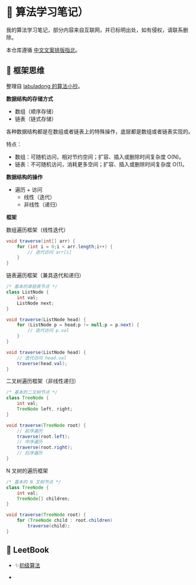 # :sparkling_heart: 算法学习笔记）

我的算法学习笔记，部分内容来自互联网，并已标明出处，如有侵权，请联系删除。

本仓库遵循 [中文文案排版指北](https://github.com/lhajh/chinese-copywriting-guidelines)。

## :thinking: 框架思维

整理自 [labuladong 的算法小抄](https://github.com/labuladong/fucking-algorithm)。

**数据结构的存储方式**

- 数组（顺序存储）
- 链表（链式存储）

各种数据结构都是在数组或者链表上的特殊操作，底层都是数组或者链表实现的。

特点：

- 数组：可随机访问，相对节约空间；扩容、插入或删除时间复杂度 O(N)。
- 链表：不可随机访问，消耗更多空间；扩容、插入或删除时间复杂度 O(1)。

**数据结构的操作**

- 遍历 + 访问
  - 线性（迭代）
  - 非线性（递归）

**框架**

数组遍历框架（线性迭代）

```java
void traverse(int[] arr) {
    for (int i = 0;i < arr.length;i++) {
        // 迭代访问 arr[i]
    }
}
```

链表遍历框架（兼具迭代和递归）

```java
/* 基本的单链表节点 */
class ListNode {
    int val;
    ListNode next;
}

void traverse(ListNode head) {
    for (ListNode p = head;p != null;p = p.next) {
        // 迭代访问 p.val
    }
}

void traverse(ListNode head) {
    // 迭代访问 head.val
    traverse(head.val);
}
```

二叉树遍历框架（非线性递归）

```java
/* 基本的二叉树节点 */
class TreeNode {
    int val;
    TreeNode left, right;
}

void traverse(TreeNode root) {
    // 前序遍历
    traverse(root.left);
    // 中序遍历
    traverse(root.right);
    // 后序遍历
}

```

 N 叉树的遍历框架

```java
/* 基本的 N 叉树节点 */
class TreeNode {
    int val;
    TreeNode[] children;
}

void traverse(TreeNode root) {
    for (TreeNode child : root.children)
        traverse(child);
}
```

## :blue_book: LeetBook

- :sparkles:[初级算法](https://github.com/LiLittleCat/leetcode-solutions/blob/master/leetbook/top-interview-questions-easy.md)

- 